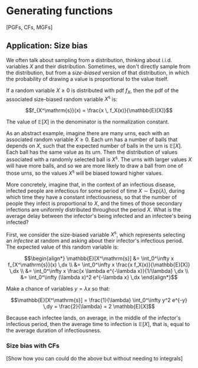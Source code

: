 # Generating functions

[PGFs, CFs, MGFs]

## Application: Size bias

We often talk about sampling from a distribution, thinking about i.i.d. variables $X$ and their distribution. Sometimes, we don't directly sample from the distribution, but from a _size-biased_ version of that distribution, in which the probability of drawing a value is proportional to the value itself.

If a random variable $X \geq 0$ is distributed with pdf $f_X$, then the pdf of the associated size-biased random variable $X^\mathrm{s}$ is:

```math
f_{X^\mathrm{s}}(x) = \frac{x \, f_X(x)}{\mathbb{E}[X]}
```

The value of $\mathbb{E}[X]$ in the denominator is the normalization constant.

As an abstract example, imagine there are many urns, each with an associated random variable $X \geq 0$. Each urn has a number of balls that depends on $X$, such that the expected number of balls in the urn is $\mathbb{E}[X]$. Each ball has the same value as its urn. Then the distribution of values associated with a randomly selected ball is $X^\mathrm{s}$. The urns with larger values $X$ will have more balls, and so we are more likely to draw a ball from one of those urns, so the values $X^\mathrm{s}$ will be biased toward higher values.

More concretely, imagine that, in the context of an infectious disease, infected people are infectious for some period of time $X \sim \mathrm{Exp}(\lambda)$, during which time they have a constant infectiousness, so that the number of people they infect is proportional to $X$, and the times of those secondary infections are uniformly distributed throughout the period $X$. What is the average delay between the infector's being infected and an infectee's being infected?

First, we consider the size-biased variable $X^\mathrm{s}$, which represents selecting an _infectee_ at random and asking about their infector's infectious period. The expected value of this random variable is:

```math
\begin{align*}
\mathbb{E}[X^\mathrm{s}] &= \int_0^\infty x f_{X^\mathrm{s}}(x) \,dx \\
&= \int_0^\infty x \frac{x f_X(x)}{\mathbb{E}[X]} \,dx \\
&= \int_0^\infty x \frac{x \lambda e^{-\lambda x}}{1/\lambda} \,dx \\
&= \int_0^\infty (\lambda x)^2 e^{-\lambda x} \,dx
\end{align*}
```

Make a chance of variables $y=\lambda x$ so that:

```math
\mathbb{E}[X^\mathrm{s}] = \frac{1}{\lambda} \int_0^\infty y^2 e^{-y} \,dy = \frac{2}{\lambda} = 2 \mathbb{E}[X]
```

Because each infectee lands, on average, in the middle of the infector's infectious period, then the average time to infection is $\mathbb{E}[X]$, that is, equal to the average duration of infectiousness.

### Size bias with CFs

[Show how you can could do the above but without needing to integrals]
